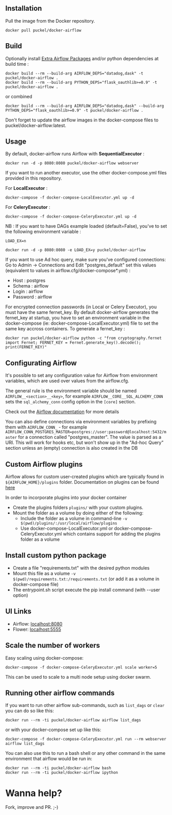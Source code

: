 ## Installation

Pull the image from the Docker repository.

    docker pull puckel/docker-airflow

## Build

Optionally install [Extra Airflow Packages](https://airflow.incubator.apache.org/installation.html#extra-package) and/or python dependencies at build time :

    docker build --rm --build-arg AIRFLOW_DEPS="datadog,dask" -t puckel/docker-airflow .
    docker build --rm --build-arg PYTHON_DEPS="flask_oauthlib>=0.9" -t puckel/docker-airflow .

or combined

    docker build --rm --build-arg AIRFLOW_DEPS="datadog,dask" --build-arg PYTHON_DEPS="flask_oauthlib>=0.9" -t puckel/docker-airflow .

Don't forget to update the airflow images in the docker-compose files to puckel/docker-airflow:latest.

## Usage

By default, docker-airflow runs Airflow with **SequentialExecutor** :

    docker run -d -p 8080:8080 puckel/docker-airflow webserver

If you want to run another executor, use the other docker-compose.yml files provided in this repository.

For **LocalExecutor** :

    docker-compose -f docker-compose-LocalExecutor.yml up -d

For **CeleryExecutor** :

    docker-compose -f docker-compose-CeleryExecutor.yml up -d

NB : If you want to have DAGs example loaded (default=False), you've to set the following environment variable :

`LOAD_EX=n`

    docker run -d -p 8080:8080 -e LOAD_EX=y puckel/docker-airflow

If you want to use Ad hoc query, make sure you've configured connections:
Go to Admin -> Connections and Edit "postgres_default" set this values (equivalent to values in airflow.cfg/docker-compose*.yml) :
- Host : postgres
- Schema : airflow
- Login : airflow
- Password : airflow

For encrypted connection passwords (in Local or Celery Executor), you must have the same fernet_key. By default docker-airflow generates the fernet_key at startup, you have to set an environment variable in the docker-compose (ie: docker-compose-LocalExecutor.yml) file to set the same key accross containers. To generate a fernet_key :

    docker run puckel/docker-airflow python -c "from cryptography.fernet import Fernet; FERNET_KEY = Fernet.generate_key().decode(); print(FERNET_KEY)"

## Configurating Airflow

It's possible to set any configuration value for Airflow from environment variables, which are used over values from the airflow.cfg.

The general rule is the environment variable should be named `AIRFLOW__<section>__<key>`, for example `AIRFLOW__CORE__SQL_ALCHEMY_CONN` sets the `sql_alchemy_conn` config option in the `[core]` section.

Check out the [Airflow documentation](http://airflow.readthedocs.io/en/latest/howto/set-config.html#setting-configuration-options) for more details

You can also define connections via environment variables by prefixing them with `AIRFLOW_CONN_` - for example `AIRFLOW_CONN_POSTGRES_MASTER=postgres://user:password@localhost:5432/master` for a connection called "postgres_master". The value is parsed as a URI. This will work for hooks etc, but won't show up in the "Ad-hoc Query" section unless an (empty) connection is also created in the DB

## Custom Airflow plugins

Airflow allows for custom user-created plugins which are typically found in `${AIRFLOW_HOME}/plugins` folder. Documentation on plugins can be found [here](https://airflow.apache.org/plugins.html)

In order to incorporate plugins into your docker container
- Create the plugins folders `plugins/` with your custom plugins.
- Mount the folder as a volume by doing either of the following:
    - Include the folder as a volume in command-line `-v $(pwd)/plugins/:/usr/local/airflow/plugins`
    - Use docker-compose-LocalExecutor.yml or docker-compose-CeleryExecutor.yml which contains support for adding the plugins folder as a volume

## Install custom python package

- Create a file "requirements.txt" with the desired python modules
- Mount this file as a volume `-v $(pwd)/requirements.txt:/requirements.txt` (or add it as a volume in docker-compose file)
- The entrypoint.sh script execute the pip install command (with --user option)

## UI Links

- Airflow: [localhost:8080](http://localhost:8080/)
- Flower: [localhost:5555](http://localhost:5555/)


## Scale the number of workers

Easy scaling using docker-compose:

    docker-compose -f docker-compose-CeleryExecutor.yml scale worker=5

This can be used to scale to a multi node setup using docker swarm.

## Running other airflow commands

If you want to run other airflow sub-commands, such as `list_dags` or `clear` you can do so like this:

    docker run --rm -ti puckel/docker-airflow airflow list_dags

or with your docker-compose set up like this:

    docker-compose -f docker-compose-CeleryExecutor.yml run --rm webserver airflow list_dags

You can also use this to run a bash shell or any other command in the same environment that airflow would be run in:

    docker run --rm -ti puckel/docker-airflow bash
    docker run --rm -ti puckel/docker-airflow ipython

# Wanna help?

Fork, improve and PR. ;-)
